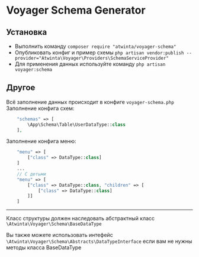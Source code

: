 # Voyager Schema Generator

## Установка
* Выполнить команду `composer require "atwinta/voyager-schema"`
* Опубликовать конфиг и пример схемы `php artisan vendor:publish --provider="Atwinta\Voyager\Providers\SchemaServiceProvider"`
* Для применения данных используйте команду `php artisan voyager:schema`

## Другое
Всё заполнение данных происходит в конфиге `voyager-schema.php`  
Заполнение конфига схем:
```php
    "schemas" => [
        \App\Schema\Table\UserDataType::class
    ],
```

Заполнение конфига меню:
```php
    "menu" => [
        ["class" => DataType::class]
    ]
    ...
    // С детьми
    "menu" => [
        ["class" => DataType::class, "children" => [
            ["class" => DataType::class]        
        ]]
    ]
``` 
***
Класс структуры должен наследовать абстрактный класс `\Atwinta\Voyager\Schema\BaseDataType`  

Вы также можете использовать интефейс `\Atwinta\Voyager\Schema\Abstracts\DataTypeInterface` если вам не нужны методы класса BaseDataType  
